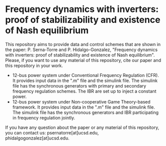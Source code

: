 # Frequency dynamics with inverters: proof of stabilizability and existence of Nash equilibrium

This repository aims to provide data and control schemes that are shown in the paper: P. Serna-Torre and P. Hidalgo-Gonzalez, "Frequency dynamics with inverters: proof of stabilizability and existence of Nash equilibrium". Please, if you want to use any material of this repository, cite our paper and this repository in your work. 

- 12-bus power system under Conventional Frequency Regulation (CFR). It provides input data in the ".m" file and the simulink file. The simulink file has the synchronous generators with primary and secondary frequency regulation schemes. The IBR are set up to inject a constant power.
- 12-bus power system under Non-cooperative Game Theory-based framework.  It provides input data in the ".m" file and the simulink file.  The simulink file has the synchronous generators and IBR participating in frequency regulation jointly.

If you have any question about the paper or any material of this repository, you can contact us: psernatorre[at]ucsd.edu, phidalgogonzalez[at]ucsd.edu.
